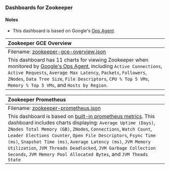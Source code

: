 ### Dashboards for Zookeeper

#### Notes

- This dashboard is based on Google's [Ops Agent](https://cloud.google.com/stackdriver/docs/solutions/agents/ops-agent).


|Zookeeper GCE Overview|
|:------------------|
|Filename: [zookeeper-gce-overview.json](zookeeper-gce-overview.json)|
|This dashboard has 11 charts for viewing Zookeeper when monitored by [Google's Ops Agent](https://cloud.google.com/stackdriver/docs/solutions/agents/ops-agent/third-party/zookeeper#monitored-metrics), including `Active Connections`, `Active Requests`, `Average Max Latency`, `Packets`, `Followers`, `ZNodes`, `Data Tree Size`, `File Descriptors`,  `CPU % Top 5 VMs`, `Memory % Top 5 VMs`, and `Hosts by Region`.

|Zookeeper Prometheus|
|:------------------|
|Filename: [zookeeper-prometheus.json](zookeeper-prometheus.json)|
|This dashboard is based on [built-in prometheus metrics](https://zookeeper.apache.org/doc/r3.6.3/zookeeperMonitor.html). This dashboard includes charts displaying: `Average Uptime (Days)`, `ZNodes Total Memory (GB)`, `ZNodes`, `Connections`, `Watch Count`, `Leader Elections Counter`, `Open File Descriptors`, `Fsync Time (ms)`, `Snapshot Time (ms)`, `Average Latency (ms)`, `JVM Memory Utilization`, `JVM Threads Deadlocked`, `JVM Garbage Collection Seconds`, `JVM Memory Pool Allocated Bytes`, and `JVM Theads State` |
